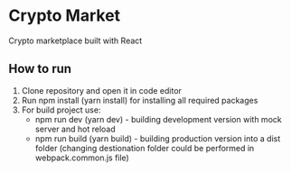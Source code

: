 # Crypto Market
Crypto marketplace built with React  
## How to run
1. Clone repository and open it in code editor
2. Run npm install (yarn install) for installing all required packages
3. For build project use: 
   - npm run dev (yarn dev) - building development version with mock server and hot reload 
   - npm run build (yarn build) - building production version into a dist folder (changing destionation folder could 
     be performed in webpack.common.js file)
